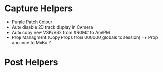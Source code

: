 # Capture Helpers
+ Purple Patch Colour
+ Auto disable 2D track display in CAmera
+ Auto copy new VSK/VSS from #ROM# to Am/PM
+ Prop Managment (Copy Props from 000000_globals to session)
++ Prop anounce to MoBu ?

# Post Helpers
